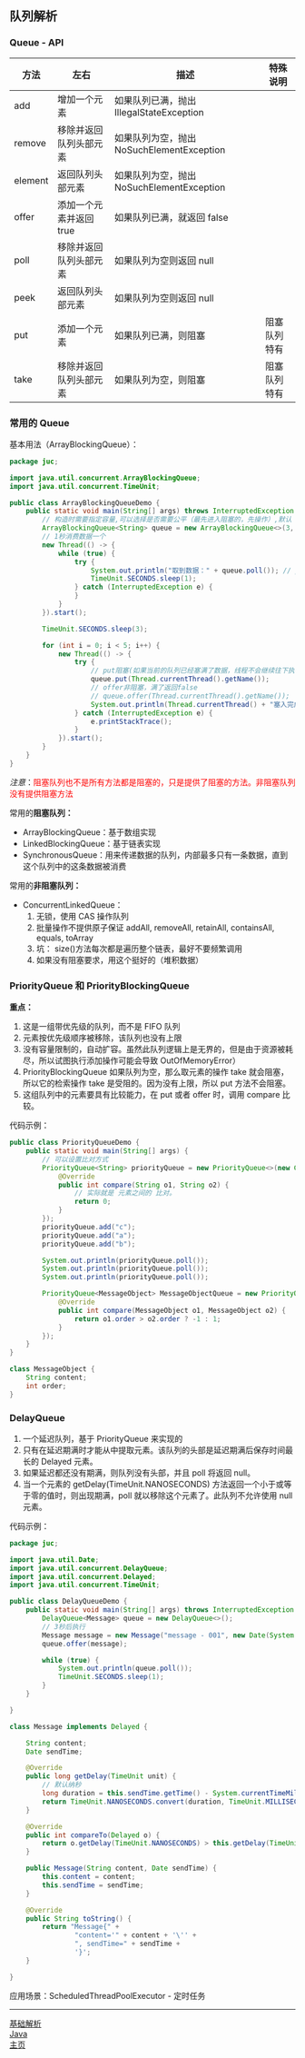 ## 队列解析

### Queue - API

| 方法    | 左右                    | 描述                                      | 特殊说明     |
| ------- | ----------------------- | ----------------------------------------- | ------------ |
| add     | 增加一个元素            | 如果队列已满，抛出 IllegalStateException  |
| remove  | 移除并返回队列头部元素  | 如果队列为空，抛出 NoSuchElementException |
| element | 返回队列头部元素        | 如果队列为空，抛出 NoSuchElementException |
| offer   | 添加一个元素并返回 true | 如果队列已满，就返回 false                |
| poll    | 移除并返回队列头部元素  | 如果队列为空则返回 null                   |
| peek    | 返回队列头部元素        | 如果队列为空则返回 null                   |
| put     | 添加一个元素            | 如果队列已满，则阻塞                      | 阻塞队列特有 |
| take    | 移除并返回队列头部元素  | 如果队列为空，则阻塞                      | 阻塞队列特有 |

### 常用的 Queue

基本用法（ArrayBlockingQueue）：

```java
package juc;

import java.util.concurrent.ArrayBlockingQueue;
import java.util.concurrent.TimeUnit;

public class ArrayBlockingQueueDemo {
    public static void main(String[] args) throws InterruptedException {
        // 构造时需要指定容量,可以选择是否需要公平（最先进入阻塞的，先操作）,默认
        ArrayBlockingQueue<String> queue = new ArrayBlockingQueue<>(3, false);
        // 1秒消费数据一个
        new Thread(() -> {
            while (true) {
                try {
                    System.out.println("取到数据：" + queue.poll()); // poll非阻塞
                    TimeUnit.SECONDS.sleep(1);
                } catch (InterruptedException e) {
                }
            }
        }).start();

        TimeUnit.SECONDS.sleep(3);

        for (int i = 0; i < 5; i++) {
            new Thread(() -> {
                try {
                    // put阻塞(如果当前的队列已经塞满了数据，线程不会继续往下执行，等待其他线程把 队列的数据拿出去 )
                    queue.put(Thread.currentThread().getName());
                    // offer非阻塞，满了返回false
                    // queue.offer(Thread.currentThread().getName());
                    System.out.println(Thread.currentThread() + "塞入完成");
                } catch (InterruptedException e) {
                    e.printStackTrace();
                }
            }).start();
        }
    }
}

```

$注意：$<font color='red'>阻塞队列也不是所有方法都是阻塞的，只是提供了阻塞的方法。非阻塞队列没有提供阻塞方法</font>

常用的**阻塞队列：**

-   ArrayBlockingQueue：基于数组实现
-   LinkedBlockingQueue：基于链表实现
-   SynchronousQueue：用来传递数据的队列，内部最多只有一条数据，直到这个队列中的这条数据被消费

常用的**非阻塞队列：**

-   ConcurrentLinkedQueue：
    1. 无锁，使用 CAS 操作队列
    2. 批量操作不提供原子保证 addAll, removeAll, retainAll, containsAll, equals, toArray
    3. 坑： size()方法每次都是遍历整个链表，最好不要频繁调用
    4. 如果没有阻塞要求，用这个挺好的（堆积数据）

### PriorityQueue 和 PriorityBlockingQueue

**重点：**

1. 这是一组带优先级的队列，而不是 FIFO 队列
2. 元素按优先级顺序被移除，该队列也没有上限
3. 没有容量限制的，自动扩容。虽然此队列逻辑上是无界的，但是由于资源被耗尽，所以试图执行添加操作可能会导致 OutOfMemoryError）
4. PriorityBlockingQueue 如果队列为空，那么取元素的操作 take 就会阻塞，所以它的检索操作 take 是受阻的。因为没有上限，所以 put 方法不会阻塞。
5. 这组队列中的元素要具有比较能力，在 put 或者 offer 时，调用 compare 比较。

代码示例：

```java
public class PriorityQueueDemo {
    public static void main(String[] args) {
        // 可以设置比对方式
        PriorityQueue<String> priorityQueue = new PriorityQueue<>(new Comparator<String>() {
            @Override
            public int compare(String o1, String o2) {
                // 实际就是 元素之间的 比对。
                return 0;
            }
        });
        priorityQueue.add("c");
        priorityQueue.add("a");
        priorityQueue.add("b");

        System.out.println(priorityQueue.poll());
        System.out.println(priorityQueue.poll());
        System.out.println(priorityQueue.poll());

        PriorityQueue<MessageObject> MessageObjectQueue = new PriorityQueue<>(new Comparator<MessageObject>() {
            @Override
            public int compare(MessageObject o1, MessageObject o2) {
                return o1.order > o2.order ? -1 : 1;
            }
        });
    }
}

class MessageObject {
    String content;
    int order;
}
```

### DelayQueue

1. 一个延迟队列，基于 PriorityQueue 来实现的
2. 只有在延迟期满时才能从中提取元素。该队列的头部是延迟期满后保存时间最长的 Delayed 元素。
3. 如果延迟都还没有期满，则队列没有头部，并且 poll 将返回 null。
4. 当一个元素的 getDelay(TimeUnit.NANOSECONDS) 方法返回一个小于或等于零的值时，则出现期满，poll 就以移除这个元素了。此队列不允许使用 null 元素。

代码示例：

```java
package juc;

import java.util.Date;
import java.util.concurrent.DelayQueue;
import java.util.concurrent.Delayed;
import java.util.concurrent.TimeUnit;

public class DelayQueueDemo {
    public static void main(String[] args) throws InterruptedException {
        DelayQueue<Message> queue = new DelayQueue<>();
        // 3秒后执行
        Message message = new Message("message - 001", new Date(System.currentTimeMillis() + 3000L));
        queue.offer(message);

        while (true) {
            System.out.println(queue.poll());
            TimeUnit.SECONDS.sleep(1);
        }
    }

}

class Message implements Delayed {

    String content;
    Date sendTime;

    @Override
    public long getDelay(TimeUnit unit) {
        // 默认纳秒
        long duration = this.sendTime.getTime() - System.currentTimeMillis();
        return TimeUnit.NANOSECONDS.convert(duration, TimeUnit.MILLISECONDS);
    }

    @Override
    public int compareTo(Delayed o) {
        return o.getDelay(TimeUnit.NANOSECONDS) > this.getDelay(TimeUnit.NANOSECONDS) ? 1 : -1;
    }

    public Message(String content, Date sendTime) {
        this.content = content;
        this.sendTime = sendTime;
    }

    @Override
    public String toString() {
        return "Message{" +
                "content='" + content + '\'' +
                ", sendTime=" + sendTime +
                '}';
    }

}
```

应用场景：ScheduledThreadPoolExecutor - 定时任务

---

[基础解析](./README.md)  
[Java](../README.md)  
[主页](../../../../../)

